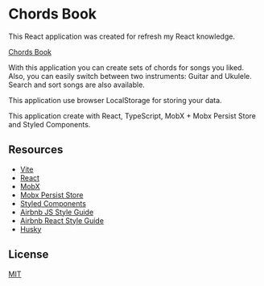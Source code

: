 # Chords Book

This React application was created for refresh my React knowledge.

[Chords Book](https://chords.dimasi.online)

With this application you can create sets of chords for songs you liked. Also, you can easily switch between 
two instruments: Guitar and Ukulele. Search and sort songs are also available.

This application use browser LocalStorage for storing your data.

This application create with React, TypeScript, MobX + Mobx Persist Store and Styled Components.

## Resources

- [Vite](https://github.com/vitejs/vite)
- [React](https://react.dev/)
- [MobX](https://mobx.js.org/README.html)
- [Mobx Persist Store](https://www.npmjs.com/package/mobx-persist-store)
- [Styled Components](https://styled-components.com/)
- [Airbnb JS Style Guide](https://github.com/airbnb/javascript)
- [Airbnb React Style Guide](https://github.com/airbnb/javascript/tree/master/react)
- [Husky](https://github.com/typicode/husky)

## License

[MIT](https://choosealicense.com/licenses/mit/)
